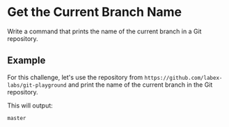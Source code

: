 # Get the Current Branch Name

Write a command that prints the name of the current branch in a Git repository.

## Example

For this challenge, let's use the repository from `https://github.com/labex-labs/git-playground` and print the name of the current branch in the Git repository.

This will output:

```shell
master
```
